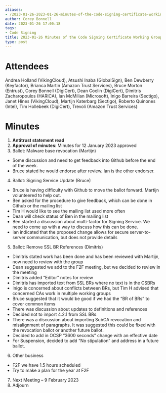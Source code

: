 ```yaml
---
aliases:
- /2023-01-26-2023-01-26-minutes-of-the-code-signing-certificate-working-group/
author: Corey Bonnell
date: 2023-01-26 17:00:18
tags:
- Code Signing
title: 2023-01-26 Minutes of the Code Signing Certificate Working Group
type: post
---
```


# Attendees

Andrea Holland (VikingCloud), Atsushi Inaba (GlobalSign), Ben Dewberry (Keyfactor), Brianca Martin (Amazon Trust Services), Bruce Morton (Entrust), Corey Bonnell (DigiCert), Dean Coclin (DigiCert), Dimitris Zacharopoulos (HARICA), Ian McMillan (Microsoft), Inigo Barreira (Sectigo), Janet Hines (VikingCloud), Martijn Katerbarg (Sectigo), Roberto Quinones (Intel), Tim Hollebeek (DigiCert), Trevoli (Amazon Trust Services)

# Minutes

1. **Antitrust statement read**
1. **Approval of minutes**: Minutes for 12 January 2023 approved
1. Ballot: Malware base revocation (Martijn)

- Some discussion and need to get feedback into Github before the end of the week.
- Bruce stated he would endorse after review. Ian is the other endorser.

4. Ballot: Signing Service Update (Bruce)

- Bruce is having difficulty with Github to move the ballot forward. Martijn volunteered to help out.
- Ben asked for the procedure to give feedback, which can be done in Github or the mailing list
- Tim H would like to see the mailing list used more often
- Dean will check status of Ben in the mailing list
- Ben started a discussion about multi-factor for Signing Service. We need to come up with a way to discuss how this can be done.
- Ian indicated that the proposed change allows for secure server-to-server communication, but does not provide details

5. Ballot: Remove SSL BR References (Dimitris)

- Dimitris stated work has been done and has been reviewed with Martijn, now need to review with the group
- Dean suggested we add to the F2F meeting, but we decided to review in the meeting
- Dimitris added “Editor” notes for review
- Dimitris has imported text from SSL BRs where no text is in the CSBRs
- Inigo is concerned about conflicts between BRs, but Tim H advised that concerned CAs work in multiple working groups
- Bruce suggested that it would be good if we had the “BR of BRs” to cover common items
- There was discussion about updates to definitions and references
- Decided not to import 4.2.1 from SSL BRs
- There was a discussion about importing SubCA revocation and misalignment of paragraphs. It was suggested this could be fixed with the revocation ballot or another future ballot.
- Decided to add in OCSP “3600 seconds” change with an effective date
- For Suspension, decided to add “No stipulation” and address in a future ballot.

6. Other business

- F2F we have 1.5 hours scheduled
- Try to make a plan for the year at F2F

7. Next Meeting – 9 February 2023
1. Adjourn